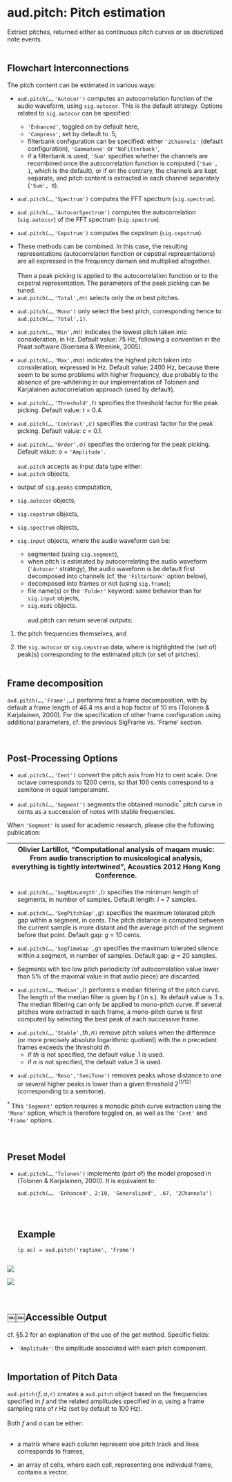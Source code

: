 # aud.pitch: Pitch estimation #

Extract pitches, returned either as continuous pitch curves or as discretized note events.
<br><br>

<h2>Flowchart Interconnections</h2>

The pitch content can be estimated in various ways:<br>
<ul><li><code>aud.pitch(…,'Autocor')</code> computes an autocorrelation function of the audio waveform, using <code>sig.autocor</code>. This is the default strategy. Options related to <code>sig.autocor</code> can be specified:<p>
<ul><li><code>'Enhanced'</code>, toggled on by default here,<br>
</li><li><code>'Compress'</code>, set by default to .5,<br>
</li><li>filterbank configuration can be specified: either <code>'2Channels'</code> (default configuration), <code>'Gammatone'</code> or <code>'NoFilterbank'</code>,<br>
</li><li>if a filterbank is used, <code>'Sum'</code> specifies whether the channels are recombined once the autocorrelation function is computed (<code>'Sum', 1</code>, which is the default), or if on the contrary, the channels are kept separate, and pitch content is extracted in each channel separately (<code>'Sum', 0</code>).<p>
</li></ul></li><li><code>aud.pitch(…,'Spectrum')</code> computes the FFT spectrum (<code>sig.spectrum</code>).<p>
</li><li><code>aud.pitch(…,'AutocorSpectrum')</code> computes the autocorrelation (<code>sig.autocor</code>) of the FFT spectrum (<code>sig.spectrum</code>).<p>
</li><li><code>aud.pitch(…,'Cepstrum')</code> computes the cepstrum (<code>sig.cepstrum</code>).<p>
</li><li>These methods can be combined. In this case, the resulting representations (autocorrelation function or cepstral representations) are all expressed in the frequency domain and multiplied altogether.<br>
<br>
Then a peak picking is applied to the autocorrelation function or to the cepstral representation. The parameters of the peak picking can be tuned.<br>
</li><li><code>aud.pitch(…,'Total',</code><i>m</i><code>)</code> selects only the <i>m</i> best pitches.<p>
</li><li><code>aud.pitch(…,'Mono')</code> only select the best pitch, corresponding hence to: <code>aud.pitch(…,'Total',1)</code>.<p>
</li><li><code>aud.pitch(…,'Min',</code><i>mi</i><code>)</code> indicates the lowest pitch taken into consideration, in Hz. Default value: 75 Hz, following a convention in the Praat software (Boersma & Weenink, 2005).<p>
</li><li><code>aud.pitch(…,'Max',</code><i>ma</i><code>)</code> indicates the highest pitch taken into consideration, expressed in Hz. Default value: 2400 Hz, because there seem to be some problems with higher frequency, due probably to the absence of pre-whitening in our implementation of Tolonen and Karjalainen autocorrelation approach (used by default).<p>
</li><li><code>aud.pitch(…,'Threshold',</code><i>t</i><code>)</code> specifies the threshold factor for the peak picking. Default value: <i>t</i> = 0.4.<p>
</li><li><code>aud.pitch(…,'Contrast',</code><i>c</i><code>)</code> specifies the contrast factor for the peak picking. Default value: <i>c</i> = 0.1.<p>
</li><li><code>aud.pitch(…,'Order',</code><i>o</i><code>)</code> specifies the ordering for the peak picking. Default value: <i>o</i> = <code>'Amplitude'</code>.<br>
<br>
<code>aud.pitch</code> accepts as input data type either:<br>
</li><li><code>aud.pitch</code> objects,<p>
</li><li>output of <code>sig.peaks</code> computation,<p>
</li><li><code>sig.autocor</code> objects,<p>
</li><li><code>sig.cepstrum</code> objects,<p>
</li><li><code>sig.spectrum</code> objects,<p>
</li><li><code>sig.input</code> objects, where the audio waveform can be:<p>
<ul><li>segmented (using <code>sig.segment</code>),<br>
</li><li>when pitch is estimated by autocorrelating the audio waveform (<code>'Autocor'</code> strategy), the audio waveform is be default first decomposed into channels (cf. the <code>'Filterbank'</code> option below),<br>
</li><li>decomposed into frames or not (using <code>sig.frame</code>);<br>
</li><li>file name(s) or the <code>'Folder'</code> keyword: same behavior than for <code>sig.input</code> objects,<br>
</li><li><code>sig.midi</code> objects.<br>
<br>
aud.pitch can return several outputs:<br>
</li></ul></li></ul><ol><li>the pitch frequencies themselves, and<p>
</li><li>the <code>sig.autocor</code> or  <code>sig.cepstrum</code> data, where is highlighted the (set of) peak(s) corresponding to the estimated pitch (or set of pitches).<br>
<br></li></ol>

<h2>Frame decomposition</h2>

<code>aud.pitch(…,'Frame',…)</code> performs first a frame decomposition, with by default a frame length of 46.4 ms and a hop factor of 10 ms (Tolonen & Karjalainen, 2000). For the specification of other frame configuration using additional parameters, cf. the previous SigFrame vs. 'Frame' section.<br>
<br><br>

<h2>Post-Processing Options</h2>
<ul><li><code>aud.pitch(…,'Cent')</code> convert the pitch axis from Hz to cent scale. One octave corresponds to 1200 cents, so that 100 cents correspond to a semitone in equal temperament.<p>
</li><li><code>aud.pitch(…,'Segment')</code> segments the obtained monodic<sup>*</sup> pitch curve in cents as a succession of notes with stable frequencies.</li></ul>

When <code>'Segment'</code> is used for academic research, please cite the following publication:<br>
<table><thead><th>Olivier Lartillot, “Computational analysis of maqam music: From audio transcription to musicological analysis, everything is tightly intertwined”, Acoustics 2012 Hong Kong Conference.</th></thead><tbody></tbody></table>

<ul><li><code>aud.pitch(…,'SegMinLength',</code><i>l</i><code>)</code> specifies the minimum length of segments, in number of samples. Default length: <i>l</i> = 7 samples.<p>
</li><li><code>aud.pitch(…,'SegPitchGap',</code><i>g</i><code>)</code> specifies the maximum tolerated pitch gap within a segment, in cents. The pitch distance is computed between the current sample is more distant and the average pitch of the segment before that point. Default gap: <i>g</i> = 10 cents.<p>
</li><li><code>aud.pitch(…,'SegTimeGap',</code><i>g</i><code>)</code> specifies the maximum tolerated silence within a segment, in number of samples. Default gap: <i>g</i> = 20 samples.<p>
</li><li>Segments with too low pitch periodicity (of autocorrelation value lower than 5% of the maximal value in that audio piece) are discarded.<br>
</li></ul><ul><li><code>aud.pitch(…,'Median',</code><i>l</i><code>)</code> performs a median filtering of the pitch curve. The length of the median filter is given by <i>l</i> (in s.). Its default value is .1 s. The median filtering can only be applied to mono-pitch curve. If several pitches were extracted in each frame, a mono-pitch curve is first computed by selecting the best peak of each successive frame.<p>
</li><li><code>aud.pitch(…,'Stable',</code><i>th</i><code>,</code><i>n</i><code>)</code> remove pitch values when the difference (or more precisely absolute logarithmic quotient) with the <i>n</i> precedent frames exceeds the threshold <i>th</i>.<br>
<ul><li>if <i>th</i> is not specified, the default value .1 is used.<br>
</li><li>if <i>n</i> is not specified, the default value 3 is used.<p>
</li></ul></li><li><code>aud.pitch(…,'Reso','SemiTone')</code> removes peaks whose distance to one or several higher peaks is lower than a given threshold 2<sup>(1/12)</sup> (corresponding to a semitone).<p></li></ul>

<sup>*</sup> This <code>'Segment'</code> option requires a monodic pitch curve extraction using the <code>'Mono'</code> option, which is therefore toggled on, as well as the <code>'Cent'</code> and <code>'Frame'</code> options.<br>
<br>
<br>

<h2>Preset Model</h2>
<ul><li><code>aud.pitch(…,'Tolonen')</code> implements (part of) the model proposed in (Tolonen & Karjalainen, 2000). It is equivalent to:<br>
<pre><code>aud.pitch(…, 'Enhanced', 2:10, 'Generalized', .67, '2Channels')<br>
</code></pre>
<br>
<h2>Example</h2>
<pre><code>[p ac] = aud.pitch('ragtime', 'Frame')<br>
</code></pre></li></ul>


<img src='https://miningsuite.googlecode.com/svn/wiki/SigPitch_ex1.png' /><p>
<img src='https://miningsuite.googlecode.com/svn/wiki/SigPitch_ex2.png' />

<br>
<h2>￼￼Accessible Output</h2>

cf. §5.2 for an explanation of the use of the get method. Specific fields:<br>
<ul><li><code>'Amplitude'</code>: the amplitude associated with each pitch component.<br>
<br></li></ul>

<h2>Importation of Pitch Data</h2>

<code>aud.pitch(</code><i>f</i><code>,</code><i>a</i><code>,</code><i>r</i><code>)</code> creates a <code>aud.pitch</code> object based on the frequencies specified in <i>f</i> and the related amplitudes specified in <i>a</i>, using a frame sampling rate of <i>r</i> Hz (set by default to 100 Hz).<br>
<br>
Both <i>f</i> and <i>a</i> can be either:<br>
<br>
<ul><li>a matrix where each column represent one pitch track and lines corresponds to frames,<p>
</li><li>an array of cells, where each cell, representing one individual frame, contains a vector.
